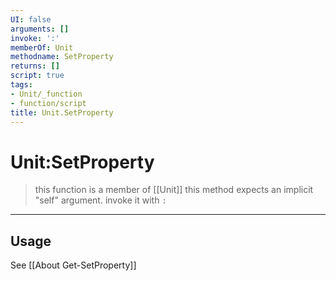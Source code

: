 ```yaml
---
UI: false
arguments: []
invoke: ':'
memberOf: Unit
methodname: SetProperty
returns: []
script: true
tags:
- Unit/_function
- function/script
title: Unit.SetProperty
---
```

# Unit:SetProperty
> this function is a member of [[Unit]]
> this method expects an implicit "self" argument. invoke it with `:`
-----
## Usage
See [[About Get-SetProperty]]
